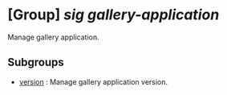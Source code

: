 # [Group] _sig gallery-application_

Manage gallery application.

## Subgroups

- [version](/Commands/sig/gallery-application/version/readme.md)
: Manage gallery application version.
